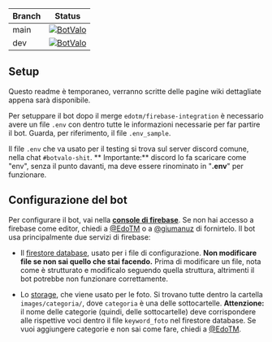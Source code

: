 | Branch | Status |
|-------|-------|
| main | [![BotValo](https://github.com/giumanuz/Bot_valo/actions/workflows/python-app.yml/badge.svg?branch=main)](https://github.com/giumanuz/Bot_valo/actions/workflows/python-app.yml) |
| dev | [![BotValo](https://github.com/giumanuz/Bot_valo/actions/workflows/python-app.yml/badge.svg?branch=dev)](https://github.com/giumanuz/Bot_valo/actions/workflows/python-app.yml) |

## Setup

Questo readme è temporaneo, verranno scritte delle pagine wiki dettagliate appena sarà disponibile.

Per setuppare il bot dopo il merge `edotm/firebase-integration` è necessario avere un file `.env` con dentro tutte le
informazioni necessarie per far partire il bot. Guarda, per riferimento, il file `.env_sample`.

Il file `.env` che va usato per il testing si trova sul server discord comune, nella chat `#botvalo-shit`. **
Importante:** discord lo fa scaricare come "env", senza il punto davanti, ma deve essere rinominato in "**.env**" per
funzionare.

## Configurazione del bot

Per configurare il bot, vai nella [**console di
firebase**](https://console.firebase.google.com/u/0/project/botvalodatabase). Se non hai accesso a firebase come editor,
chiedi a [@EdoTM](https://github.com/EdoTM) o a [@giumanuz](https://github.com/giumanuz) di fornirtelo. Il bot usa
principalmente due servizi di firebase:

+ Il [firestore database](https://console.firebase.google.com/u/0/project/botvalodatabase/firestore/), usato per i file
  di configurazione. **Non modificare file se non sai quello che stai facendo.** Prima di modificare un file, nota come
  è strutturato e modificalo seguendo quella struttura, altrimenti il bot potrebbe non funzionare correttamente.



+ Lo [storage](https://console.firebase.google.com/u/0/project/botvalodatabase/storage), che viene usato per le foto. Si
  trovano tutte dentro la cartella `images/categoria/`, dove `categoria` è una delle sottocartelle. **Attenzione:** il
  nome delle categorie
  (quindi, delle sottocartelle) deve corrispondere alle rispettive voci dentro il file
  `keyword_foto` nel firestore database. Se vuoi aggiungere categorie e non sai come fare, chiedi
  a [@EdoTM](https://github.com/EdoTM).




